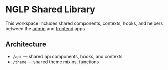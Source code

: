 # NGLP Shared Library

This workspace includes shared components, contexts, hooks, and helpers between the [admin](./packages/admin/README.md) and [frontend](./packages/frontend/README.md) apps.

## Architecture

- `/api` — shared api components, hooks, and contexts
- `/theme` — shared theme mixins, functions
